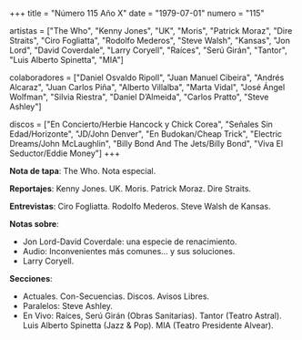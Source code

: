 +++
title = "Número 115 Año X"
date = "1979-07-01"
numero = "115"

artistas = ["The Who", "Kenny Jones", "UK", "Moris", "Patrick Moraz", "Dire Straits", "Ciro Fogliatta", "Rodolfo Mederos", "Steve Walsh", "Kansas", "Jon Lord", "David Coverdale", "Larry Coryell", "Raíces", "Serú Girán", "Tantor", "Luis Alberto Spinetta", "MIA"] 

colaboradores = ["Daniel Osvaldo Ripoll", "Juan Manuel Cibeira", "Andrés Alcaraz", "Juan Carlos Piña", "Alberto Villalba", "Marta Vidal", "José Ángel Wolfman", "Silvia Riestra", "Daniel D’Almeida", "Carlos Pratto", "Steve Ashley"]

discos = ["En Concierto/Herbie Hancock y Chick Corea", "Señales Sin Edad/Horizonte", "JD/John Denver", "En Budokan/Cheap Trick", "Electric Dreams/John McLaughlin", "Billy Bond And The Jets/Billy Bond", "Viva El Seductor/Eddie Money"]
+++

**Nota de tapa**: The Who. Nota especial.

**Reportajes**: Kenny Jones. UK. Moris. Patrick Moraz. Dire Straits.

**Entrevistas**: Ciro Fogliatta. Rodolfo Mederos. Steve Walsh de Kansas.

**Notas sobre**:

- Jon Lord-David Coverdale: una especie de renacimiento.
- Audio: Inconvenientes más comunes… y sus soluciones.
- Larry Coryell.

**Secciones**:

- Actuales. Con-Secuencias. Discos. Avisos Libres.
- Paralelos: Steve Ashley.
- En Vivo: Raíces, Serú Girán (Obras Sanitarias). Tantor (Teatro Astral). Luis Alberto Spinetta (Jazz & Pop). MIA (Teatro Presidente Alvear).
